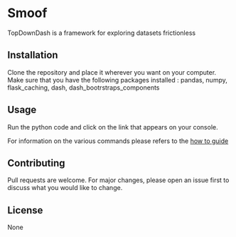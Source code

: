 # Smoof

TopDownDash is a framework for exploring datasets frictionless

## Installation

Clone the repository and place it wherever you want on your computer.
Make sure that you have the following packages installed : pandas, numpy, flask_caching, dash, dash_bootrstraps_components

## Usage

Run the python code and click on the link that appears on your console.

For information on the various commands please refers to the [how to guide](https://medium.com/@leopoldavezac/explore-your-data-frictionless-adddb3759bb)



## Contributing
Pull requests are welcome. For major changes, please open an issue first to discuss what you would like to change.


## License

None
